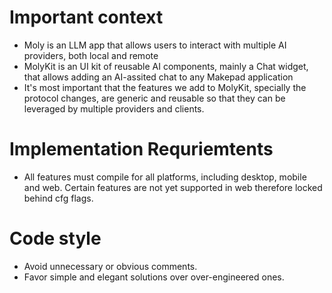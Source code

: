 # Important context
- Moly is an LLM app that allows users to interact with multiple AI providers, both local and remote
- MolyKit is an UI kit of reusable AI components, mainly a Chat widget, that allows adding an AI-assited chat to any Makepad application
- It's most important that the features we add to MolyKit, specially the protocol changes, are generic and reusable so that they can
be leveraged by multiple providers and clients.

# Implementation Requriemtents 
- All features must compile for all platforms, including desktop, mobile and web. 
Certain features are not yet supported in web therefore locked behind cfg flags.

# Code style
- Avoid unnecessary or obvious comments.
- Favor simple and elegant solutions over over-engineered ones.
